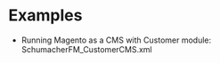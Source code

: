Examples
========

- Running Magento as a CMS with Customer module: SchumacherFM_CustomerCMS.xml



